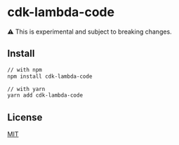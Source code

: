 # cdk-lambda-code

:warning: This is experimental and subject to breaking changes.

## Install

```sh
// with npm
npm install cdk-lambda-code

// with yarn
yarn add cdk-lambda-code
```

## License

[MIT](LICENSE)
